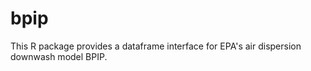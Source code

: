 bpip
=======

This R package provides a dataframe interface for EPA's air dispersion downwash model BPIP.



